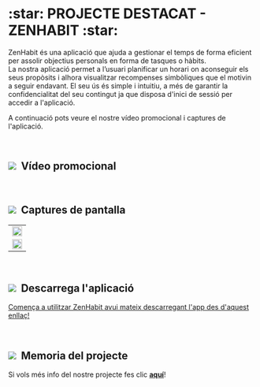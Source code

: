 <h1>:star: PROJECTE DESTACAT - ZENHABIT :star:</h1>

ZenHabit és una aplicació que ajuda a gestionar el temps de forma eficient per assolir objectius personals en forma de tasques o hàbits. 
<br>
La nostra aplicació permet a l’usuari planificar un horari on aconseguir els seus propòsits i alhora visualitzar recompenses simbòliques que el motivin a seguir endavant.
El seu ús és simple i intuitiu, a més de garantir la confidencialitat del seu contingut ja que disposa d'inici de sessió per accedir a l'aplicació. 
<br>

A continuació pots veure el nostre vídeo promocional i captures de l'aplicació.

<br>
<h2><img src="https://i.postimg.cc/pr4yk0rS/2-You-Tube-full-color-icon-2017-svg.png"> &nbsp;Vídeo promocional</h2>

<br>
<h2><img src="https://i.postimg.cc/L8whz4hV/31375106.png"> &nbsp;Captures de pantalla</h2>
<table style="width:100%">
<tr>
    <td> 
      <img src="https://i.postimg.cc/66FXvS26/1.png" width=100%>
    </td>
</tr>
<tr>
    <td> 
      <img src="https://i.postimg.cc/Px2qHM2p/2.png" width=100%>
    </td>
  </tr>
</table>
<br>
<h2><img src="https://i.postimg.cc/Gh0VDFhg/2-Google-Play-Arrow-logo-svg.png"> &nbsp;Descarrega l'aplicació</h2>

<a href="https://play.google.com/store/apps/details?id=com.projectegrupd.zenhabit&gl=ES">Comença a utilitzar ZenHabit avui mateix descarregant l'app des d'aquest enllaç!</a>

<br>
<h2><img src="https://i.postimg.cc/qRMZkwwg/2-Google-Drive-icon-2020-svg.png"> &nbsp;Memoria del projecte</h2>
Si vols més info del nostre projecte fes clic <b><a href="https://docs.google.com/document/d/1jf4beyt39vY77CzviqiPO3l4naQD0RbXodIOriqDRd0/edit#heading=h.3z55sj63yd0x">aquí</a></b>!
